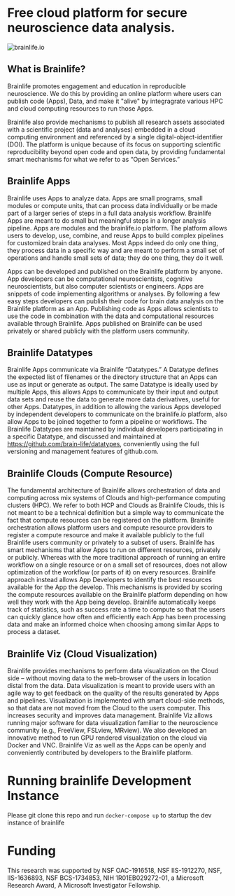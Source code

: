 
# Free cloud platform for secure neuroscience data analysis.

![brainlife.io](https://user-images.githubusercontent.com/2119795/93723350-7fa3d980-fb63-11ea-9272-e9fb133356a4.png)

## What is Brainlife?

Brainlife promotes engagement and education in reproducible neuroscience. We do this by providing an online platform where users can publish code (Apps), Data, and make it "alive" by integragrate various HPC and cloud computing resources to run those Apps. 

Brainlife also provide mechanisms to publish all research assets associated with a scientific project (data and analyses) embedded in a cloud computing environment and referenced by a single digital-object-identifier (DOI). The platform is unique because of its focus on supporting scientific reproducibility beyond open code and open data, by providing fundamental smart mechanisms for what we refer to as “Open Services.” 

## Brainlife Apps

Brainlife uses Apps to analyze data. Apps are small programs, small modules or compute units, that can process data individually or be made part of a larger series of steps in a full data analysis workflow. Brainlife Apps are meant to do small but meaningful steps in a longer analysis pipeline. Apps are modules and the brainlife.io platform. The platform allows users to develop, use, combine, and reuse Apps to build complex pipelines for customized brain data analyses. Most Apps indeed do only one thing, they process data in a specific way and are meant to perform a small set of operations and handle small sets of data; they do one thing, they do it well.

Apps can be developed and published on the Brainlife platform by anyone. App developers can be computational neuroscientists, cognitive neuroscientists, but also computer scientists or engineers. Apps are snippets of code implementing algorithms or analyses. By following a few easy steps developers can publish their code for brain data analysis on the Brainlife platform as an App. Publishing code as Apps allows scientists to use the code in combination with the data and computational resources available through Brainlife. Apps published on Brainlife can be used privately or shared publicly with the platform users community.

## Brainlife Datatypes

Brainlife Apps communicate via Brainlife “Datatypes.” A Datatype defines the expected list of filenames or the directory structure that an Apps can use as input or generate as output. The same Datatype is ideally used by multiple Apps, this allows Apps to communicate by their input and output data sets and reuse the data to generate more data derivatives, useful for other Apps. Datatypes, in addition to allowing the various Apps developed by independent developers to communicate on the brainlife.io platform, also allow Apps to be joined together to form a pipeline or workflows. The Brainlife Datatypes are maintained by individual developers participating in a specific Datatype, and discussed and maintained at https://github.com/brain-life/datatypes, conveniently using the full versioning and management features of github.com.

## Brainlife Clouds (Compute Resource)

The fundamental architecture of Brainlife allows orchestration of data and computing across mix systems of Clouds and high-performance computing clusters (HPC). We refer to both HCP and Clouds as Brainlife Clouds, this is not meant to be a technical definition but a simple way to communicate the fact that compute resources can be registered on the platform. Brainlife orchestration allows platform users and compute resource providers to register a compute resource and make it available publicly to the full Brainlife users community or privately to a subset of users. Brainlife has smart mechanisms that allow Apps to run on different resources, privately or publicly. Whereas with the more traditional approach of running an entire workflow on a single resource or on a small set of resources, does not allow optimization of the workflow (or parts of it) on every resources. Brainlife approach instead allows App Developers to identify the best resources available for the App the develop. This mechanisms is provided by scoring the compute resources available on the Brainlife platform depending on how well they work with the App being develop. Brainlife automatically keeps track of statistics, such as success rate a time to compute so that the users can quickly glance how often and efficiently each App has been processing data and make an informed choice when choosing among similar Apps to process a dataset.

## Brainlife Viz (Cloud Visualization)

Brainlife provides mechanisms to perform data visualization on the Cloud side – without moving data to the web-browser of the users in location distal from the data. Data visualization is meant to provide users with an agile way to get feedback on the quality of the results generated by Apps and pipelines. Visualization is implemented with smart cloud-side methods, so that data are not moved from the Cloud to the users computer. This increases security and improves data management. Brainlife Viz allows running major software for data visualization familiar to the neuroscience community (e.g., FreeView, FSLview, MRview). We also developed an innovative method to run GPU rendered visualization on the cloud via Docker and VNC. Brainlife Viz as well as the Apps can be openly and conveniently contributed by developers to the Brainlife platform. 


# Running brainlife Development Instance

Please git clone this repo and run `docker-compose up` to startup the dev instance of brainlife



# Funding

This research was supported by NSF OAC-1916518, NSF IIS-1912270, NSF, IIS-1636893, NSF BCS-1734853, NIH 1R01EB029272-01, a Microsoft Research Award, A Microsoft Investigator Fellowship.

